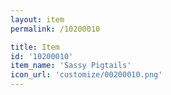 ```yaml
---
layout: item
permalink: /10200010

title: Item
id: '10200010'
item_name: 'Sassy Pigtails'
icon_url: 'customize/00200010.png'
---
```

